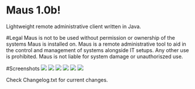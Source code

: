 # Maus 1.0b!
Lightweight remote administrative client written in Java.


#Legal
Maus is not to be used without permission or ownership of the systems Maus is installed on. Maus is a remote administrative tool to aid in the control and management of systems alongside IT setups. Any other use is prohibited. Maus is not liable for system damage or unauthoriszed use.

#Screenshots
![](http://i.imgur.com/ukOWVHu.png)
![](http://i.imgur.com/JfnkjyJ.png)
![](http://i.imgur.com/L7toZjJ.png)
![](http://i.imgur.com/x1qOTGh.png)
![](http://i.imgur.com/M2NYcLX.png)
![](http://i.imgur.com/nY8xP5u.png)

Check Changelog.txt for current changes.

